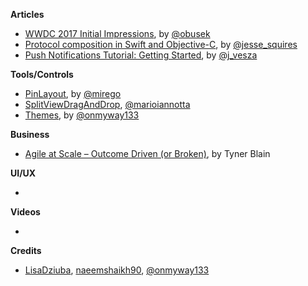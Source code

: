 
**Articles**

* [WWDC 2017 Initial Impressions](https://www.raywenderlich.com/163940/wwdc-2017-initial-impressions), by [@obusek](https://twitter.com/obusek)
* [Protocol composition in Swift and Objective-C](http://www.jessesquires.com/blog/protocol-composition-in-swift-and-objc/), by [@jesse_squires](https://twitter.com/jesse_squires)
* [Push Notifications Tutorial: Getting Started](https://www.raywenderlich.com/156966/push-notifications-tutorial-getting-started), by [@j_vesza](https://twitter.com/j_vesza) 


**Tools/Controls**

* [PinLayout](https://github.com/mirego/PinLayout), by [@mirego](https://twitter.com/mirego)
* [SplitViewDragAndDrop](https://github.com/MarioIannotta/SplitViewDragAndDrop), [@marioiannotta](http://www.twitter.com/marioiannotta)
* [Themes](https://github.com/onmyway133/Themes), by [@onmyway133](https://github.com/onmyway133)

**Business**

* [Agile at Scale – Outcome Driven (or Broken)](http://tynerblain.com/blog/2017/05/24/agile-at-scale-outcome-driven-or-broken/), by Tyner Blain

**UI/UX**

*

**Videos**

*

**Credits**

* [LisaDziuba](https://github.com/lisadziuba), [naeemshaikh90](https://github.com/naeemshaikh90), [@onmyway133](https://github.com/onmyway133)
